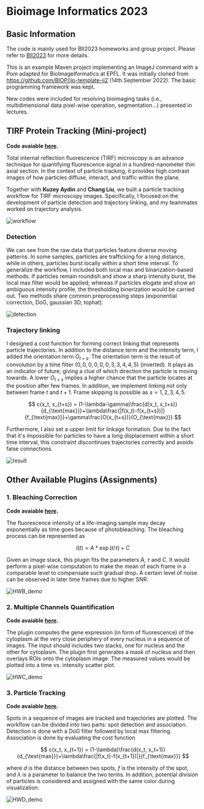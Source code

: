 # Bioimage Informatics 2023

## Basic Information

The code is mainly used for BII2023 homeworks and group project. Please refer to [BII2023](https://edu.epfl.ch/coursebook/fr/bioimage-informatics-BIO-410) for more details.

This is an example Maven project implementing an ImageJ command with a Pom adapted for BioImageIformatics at EPFL. It was initially cloned from https://github.com/BIOP/ijp-template-ij2 (14th September 2022). The basic programming framework was kept. 

New codes were included for resolving bioimaging tasks (i.e., multidimensional data pixel-wise operation, segmentation...) presented in lectures.


## TIRF Protein Tracking (Mini-project)

**Code avaiable [here](./src/main/java/ch/epfl/bii/ij2command/TirfTracking/).**

Total internal reflection fluorescence (TIRF) microscopy is an advance technique for quantifying fluorescence signal in a hundred-nanometer thin axial section. In the context of particle tracking, it provides high contrast images of how particles diffuse, interact, and traffic within the plane. 

Together with **Kuzey Aydin** and **Chang Liu**, we built a particle tracking workflow for TIRF microscopy images. Specifically, I focused on the development of particle detection and trajectory linking, and my teammates worked on trajectory analysis.

![workflow](./img/MP_image.png)

### Detection

We can see from the raw data that particles feature diverse moving patterns. In some samples, particles are trafficking for a long distance, while in others, particles burst locally within a short time interval. To generalize the workflow, I included both local max and binarization-based methods. If particles remain roundish and show a sharp intensity burst, the local max filter would be applied; whereas if particles elogate and show an ambiguous intensity profile, the thresholding binerization would be carried out. Two methods share common preprocessing steps (exponential correction, DoG, gaussian 3D, tophat).

![detection](./img/MP_detection.png)

### Trajectory linking

I designed a cost function for forming correct linking that represents particle trajectories. In addition to the distance term and the intensity term, I added the orientation term $O_{t+s}$. The orientation term is the result of convolution by a time filter $(0,0,0,0,0,0,3,3,4,4,5)$ (inverted). It plays as an indicator of future, giving a clue of which direction the particle is moving towards. A lower $O_{t+s}$ implies a higher chance that the particle locates at the position after few frames. In addition, we implement linking not only between frame $t$ and $t+1$. Frame skipping is possible as $s=1,2,3,4,5$.

$$ c(x_t, x_{t+s}) = (1-\lambda-\gamma)\frac{d(x_t, x_t+s)}{d_{\text{max}}}+\lambda\frac{|f(x_t)-f(x_{t+s})|}{f_{\text{max}}}+\gamma\frac{O(x_{t+s})}{O_{\text{max}}} $$

Furthermore, I also set a upper limit for linkage formation. Due to the fact that it's impossible for particles to have a long displacement within a short time interval, this constraint discontinues trajectories correctly and avoids false connections.

![result](./img/MP_result.png)

## Other Available Plugins (Assignments)

### 1. Bleaching Correction

**Code avaiable [here](./src/main/java/ch/epfl/bii/ij2command/BleachingCorrection.java).**

The fluorescence intensity of a life-imaging sample may decay exponentially as time goes because of photobleaching. The bleaching process can be represented as 

$$I(t) = A*\exp{(t/\tau)}+C$$ 

Given an image stack, this plugin fits the parameters $A$, $\tau$ and $C$. It would perform a pixel-wise computation to make the mean of each frame in a comparable level to compensate such gradual drop. A certain level of noise can be observed in later time frames due to higher SNR.

![HWB_demo](./img/HWB.png)


### 2. Multiple Channels Quantification

**Code avaiable [here](./src/main/java/ch/epfl/bii/ij2command/MultipleChannelsQuantification.java).**

The plugin computes the gene expression (in form of fluorescence) of the cytoplasm at the very close periphery of every nucleus in a sequence of images. The input should includes two stacks, one for nucleus and the other for cytoplasm. The plugin first generates a mask of nucleus and then overlays ROIs onto the cytoplasm image. The measured values would be plotted into a time vs. intensity scatter plot.

![HWC_demo](./img/HWC.png)

### 3. Particle Tracking

**Code avaiable [here](./src/main/java/ch/epfl/bii/ij2command/ParticleTracking).**

Spots in a sequence of images are tracked and trajectories are plotted. The workflow can be divided into two parts: spot detection and association. Detection is done with a DoG filter followed by local max filtering. Association is done by evaluating the cost function 

$$ c(x_t, x_{t+1}) = (1-\lambda)\frac{d(x_t, x_t+1)}{d_{\text{max}}}+\lambda\frac{|f(x_t)-f(x_{t+1})|}{f_{\text{max}}} $$

where $d$ is the distance between two spots, $f$ is the intensity of the spot, and $\lambda$ is a parameter to balance the two terms. In addition, potential division of particles is considered and assigned with the same color during visualization.

![HWD_demo](./img/HWD.png)

